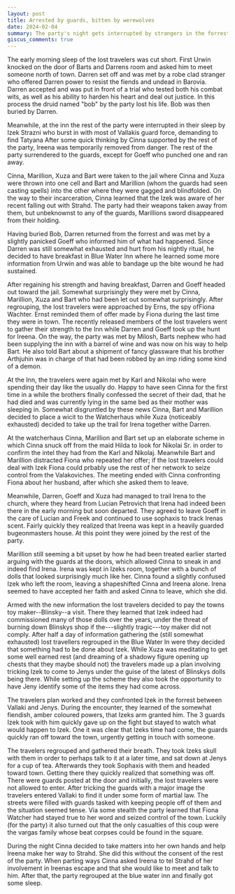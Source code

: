 ```yaml
---
layout: post
title: Arrested by guards, bitten by werewolves
date: 2024-02-04
summary: The party's night gets interrupted by strangers in the forrest and guards of the town.
giscus_comments: true
---
```


The early morning sleep of the lost travelers was cut short. First Urwin knocked on the door of Barts and Darrens room and asked him to meet someone north of town.
Darren set off and was met by a robe clad stranger who offered Darren power to resist the fiends and undead in Barovia. Darren accepted and was put in front of a trial who tested both his combat wits, as well as his ability to harden his heart and deal out justice. In this process the druid named "bob" by the party lost his life. Bob was then buried by Darren.

Meanwhile, at the inn the rest of the party were interrupted in their sleep by Izek Strazni who burst in with most of Vallakis guard force, demanding to find Tatyana
After some quick thinking by Cinna supported by the rest of the party, Ireena was temporarily removed from danger. The rest of the party surrendered to the guards, except for Goeff who punched one and ran away.

Cinna, Marillion, Xuza and Bart were taken to the jail where Cinna and Xuza were thrown into one cell and Bart and Marillion (whom the guards had seen casting spells) into the other where they were gagged and blindfolded. On the way to their incarceration, Cinna learned that the Izek was aware of her recent falling out with Strahd. The party had their weapons taken away from them, but unbeknownst to any of the guards, Marillions sword disappeared from their holding.

Having buried Bob, Darren returned from the forrest and was met by a slightly panicked Goeff who informed him of what had happened. Since Darren was still somewhat exhausted and hurt from his nightly ritual, he decided to have breakfast in Blue Water Inn where he learned some more information from Urwin and was able to bandage up the bite wound he had sustained.

After regaining his strength and having breakfast, Darren and Goeff headed out toward the jail. Somewhat surprisingly they were met by Cinna, Marillion, Xuza and Bart who had been let out somewhat surprisingly. After regrouping, the lost travelers were approached by Erns, the spy ofFiona Wachter. Ernst reminded them of offer made by Fiona during the last time they were in town. The recently released members of the lost travelers went to gather their strength to the Inn while Darren and Goeff took up the hunt for Ireena. On the way, the party was met by Milosh, Barts nephew who had been supplying the inn with a barrel of wine and was now on his way to help Bart. He also told Bart about a shipment of fancy glassware that his brother Arthjuhin was in charge of that had been robbed by an imp riding some kind of a demon.

At the Inn, the travelers were again met by Karl and Nikolai who were spending their day like the usually do. Happy to have seen Cinna for the first time in a while the brothers finally confessed the secret of their dad, that he had died and was currently lying in the same bed as their mother was sleeping in. Somewhat disgruntled by these news Cinna, Bart and Marillion decided to place a wicit to the Watcherhaus while Xuza (noticeably exhausted) decided to take up the trail for Irena together withe Darren.

At the watcherhaus Cinna, Marillion and Bart set up an elaborate scheme in which Cinna snuck off from the maid Hilda to look for Nikolai Sr. in order to confirm the intel they had from the Karl and Nikolaj. Meanwhile Bart and Marillion distracted Fiona who repeated her offer; if the lost travelers could deal with Izek Fiona could prbably use the rest of her network to seize control from the Valakoviches. The meeting ended with Cinna confronting Fiona about her husband, after which she asked them to leave.

Meanwhile, Darren, Goeff and Xuza had managed to trail Irena to the church, where they heard from Lucian Petrovich that Irena had indeed been there in the early morning but soon departed. They agreed to leave Goeff in the care of Lucian and Freek and continued to use sophaxis to track Irenas scent. Fairly quickly they realized that Ireena was kept in a heavily guarded bugeonmasters house. At this point they were joined by the rest of the party.

Marillion still seeming a bit upset by how he had been treated earlier started arguing with the guards at the doors, which allowed Cinna to sneak in and indeed find Irena. Irena was kept in Izeks room, together with a bunch of dolls that looked surprisingly much like her. Cinna found a slightly confused Izek who left the room, leaving a shapeshifted Cinna and Ireena alone. Irena seemed to have accepted her faith and asked Cinna to leave, which she did.

Armed with the new information the lost travelers decided to pay the towns toy maker--Blinsky--a visit. There they learned that Izek indeed had commissioned many of those dolls over the years, under the threat of burning down Blinskys shop if the---slightly tragic---toy maker did not comply.
After half a day of information gathering the (still somewhat exhausted) lost travellers regrouped in the Blue Water In were they decided that something had to be done about Izek. While Xuza was meditating to get some well earned rest (and dreaming of a shadowy figure opening up chests that they maybe should not) the travelers made up a plan involving tricking Izek to come to Jenys under the guise of the latest of Blinskys dolls being there.
While setting up the scheme they also took the opportunity to have Jeny identify some of the items they had come across.

The travelers plan worked and they confronted Izek in the forrest between Vallaki and Jenys. During the encounter, they learned of the somewhat fiendish, amber coloured powers, that Izeks arm granted him. The 3 guards Izek took with him quickly gave up on the fight but stayed to watch what would happen to Izek. One it was clear that Izeks time had come, the guards quickly ran off toward the town, urgently getting in touch with someone.

The travelers regrouped and gathered their breath. They took Izeks skull with them in order to perhaps talk to it at a later time, and sat down at Jenys for a cup of tea. Afterwards they took Sophaxis with them and headed toward town. Getting there they quickly realized that something was off. There were guards posted at the door and initially, the lost travelers were not allowed to enter. After tricking the guards with a major image the travelers entered Vallaki to find it under some form of martial law. The streets were filled with guards tasked with keeping people off of them and the situation seemed tense. Via some stealth the party learned that Fiona Watcher had stayed true to her word and seized control of the town. Luckily (for the party) it also turned out that the only casualties of this coup were the vargas family whose beat corpses could be found in the square.

During the night Cinna decided to take matters into her own hands and help Ireena make her way to Strahd. She did this without the consent of the rest of the party. When parting ways Cinna asked Ireena to tel Strahd of her involvement in Ireenas escape and that she would like to meet and talk to him.
After that, the party regrouped at the blue water inn and finally got some sleep.
